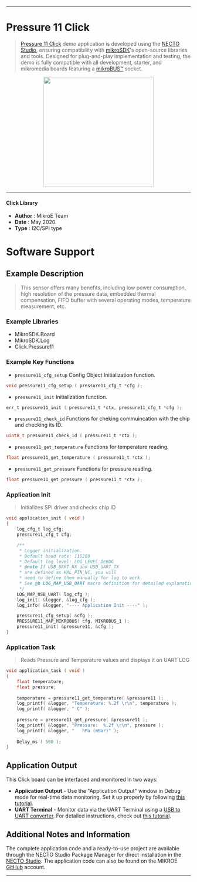 
---
# Pressure 11 Click

> [Pressure 11 Click](https://www.mikroe.com/?pid_product=MIKROE-3411) demo application is developed using
the [NECTO Studio](https://www.mikroe.com/necto), ensuring compatibility with [mikroSDK](https://www.mikroe.com/mikrosdk)'s
open-source libraries and tools. Designed for plug-and-play implementation and testing, the demo is fully compatible with
all development, starter, and mikromedia boards featuring a [mikroBUS&trade;](https://www.mikroe.com/mikrobus) socket.

<p align="center">
  <img src="https://www.mikroe.com/?pid_product=MIKROE-3411&image=1" height=300px>
</p>

---

#### Click Library

- **Author**        : MikroE Team
- **Date**          : May 2020.
- **Type**          : I2C/SPI type

# Software Support

## Example Description

> This sensor offers many benefits, including low power consumption,  high resolution of the pressure data, embedded thermal compensation,  FIFO buffer with several operating modes, temperature measurement, etc.

### Example Libraries

- MikroSDK.Board
- MikroSDK.Log
- Click.Pressure11

### Example Key Functions

- `pressure11_cfg_setup` Config Object Initialization function. 
```c
void pressure11_cfg_setup ( pressure11_cfg_t *cfg );
``` 
 
- `pressure11_init` Initialization function. 
```c
err_t pressure11_init ( pressure11_t *ctx, pressure11_cfg_t *cfg );
```

- `pressure11_check_id` Functions for cheking commuincation with the chip and checking its ID. 
```c
uint8_t pressure11_check_id ( pressure11_t *ctx );
```
 
- `pressure11_get_temperature` Functions for temperature reading. 
```c
float pressure11_get_temperature ( pressure11_t *ctx );
```

- `pressure11_get_pressure` Functions for pressure reading. 
```c
float pressure11_get_pressure ( pressure11_t *ctx );
```

### Application Init

> Initializes SPI driver and checks chip ID

```c
void application_init ( void )
{
    log_cfg_t log_cfg;
    pressure11_cfg_t cfg;

    /** 
     * Logger initialization.
     * Default baud rate: 115200
     * Default log level: LOG_LEVEL_DEBUG
     * @note If USB_UART_RX and USB_UART_TX 
     * are defined as HAL_PIN_NC, you will 
     * need to define them manually for log to work. 
     * See @b LOG_MAP_USB_UART macro definition for detailed explanation.
     */
    LOG_MAP_USB_UART( log_cfg );
    log_init( &logger, &log_cfg );
    log_info( &logger, "---- Application Init ----" );

    pressure11_cfg_setup( &cfg );
    PRESSURE11_MAP_MIKROBUS( cfg, MIKROBUS_1 );
    pressure11_init( &pressure11, &cfg );
}
```

### Application Task

>
> Reads Pressure and Temperature values and displays it on UART LOG
> 

```c
void application_task ( void )
{
    float temperature;
    float pressure;
        
    temperature = pressure11_get_temperature( &pressure11 );
    log_printf( &logger, "Temperature: %.2f \r\n", temperature );
    log_printf( &logger, " C" );
 
    pressure = pressure11_get_pressure( &pressure11 );
    log_printf( &logger, "Pressure:  %.2f \r\n", pressure );
    log_printf( &logger, "   hPa (mBar)" );
 
    Delay_ms ( 500 );
}
```

## Application Output

This Click board can be interfaced and monitored in two ways:
- **Application Output** - Use the "Application Output" window in Debug mode for real-time data monitoring.
Set it up properly by following [this tutorial](https://www.youtube.com/watch?v=ta5yyk1Woy4).
- **UART Terminal** - Monitor data via the UART Terminal using
a [USB to UART converter](https://www.mikroe.com/click/interface/usb?interface*=uart,uart). For detailed instructions,
check out [this tutorial](https://help.mikroe.com/necto/v2/Getting%20Started/Tools/UARTTerminalTool).

## Additional Notes and Information

The complete application code and a ready-to-use project are available through the NECTO Studio Package Manager for 
direct installation in the [NECTO Studio](https://www.mikroe.com/necto). The application code can also be found on
the MIKROE [GitHub](https://github.com/MikroElektronika/mikrosdk_click_v2) account.

---
